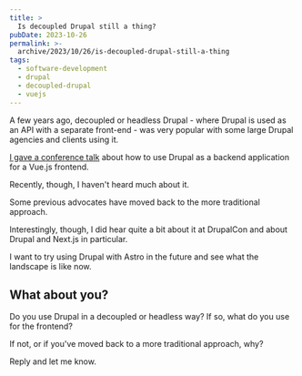 ```yaml
---
title: >
  Is decoupled Drupal still a thing?
pubDate: 2023-10-26
permalink: >-
  archive/2023/10/26/is-decoupled-drupal-still-a-thing
tags:
  - software-development
  - drupal
  - decoupled-drupal
  - vuejs
---
```


A few years ago, decoupled or headless Drupal - where Drupal is used as an API with a separate front-end - was very popular with some large Drupal agencies and clients using it.

[I gave a conference talk][talk] about how to use Drupal as a backend application for a Vue.js frontend.

Recently, though, I haven't heard much about it.

Some previous advocates have moved back to the more traditional approach.

Interestingly, though, I did hear quite a bit about it at DrupalCon and about Drupal and Next.js in particular.

I want to try using Drupal with Astro in the future and see what the landscape is like now.

## What about you?

Do you use Drupal in a decoupled or headless way? If so, what do you use for the frontend?

If not, or if you've moved back to a more traditional approach, why?

Reply and let me know.

[talk]: {{site.url}}/talks/decoupling-drupal-vuejs
